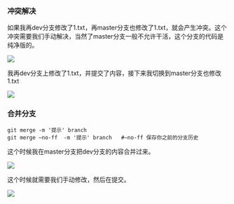 ### 冲突解决

如果我再dev分支修改了1.txt，再master分支也修改了1.txt，就会产生冲突。这个冲突需要我们手动解决，当然了master分支一般不允许干活，这个分支的代码是纯净版的。

![](https://tva1.sinaimg.cn/large/006tNbRwly1ga6zjhygagj31il0u0k0d.jpg)

我再dev分支上修改了1.txt，并提交了内容，接下来我切换到master分支也修改1.txt

![](https://tva1.sinaimg.cn/large/006tNbRwly1ga6zl8f14ij31jh0u0qb1.jpg)



### 合并分支

```
git merge -m '提示' branch
git merge –no-ff  -m '提示' branch   #–no-ff 保存你之前的分支历史
```

这个时候我在master分支把dev分支的内容合并过来。

![](https://tva1.sinaimg.cn/large/006tNbRwly1ga6zmdrwo9j31oh0u0tf2.jpg)

这个时候就需要我们手动修改，然后在提交。

![](https://tva1.sinaimg.cn/large/006tNbRwly1ga6ztq97s3j31hl0u0n4h.jpg)